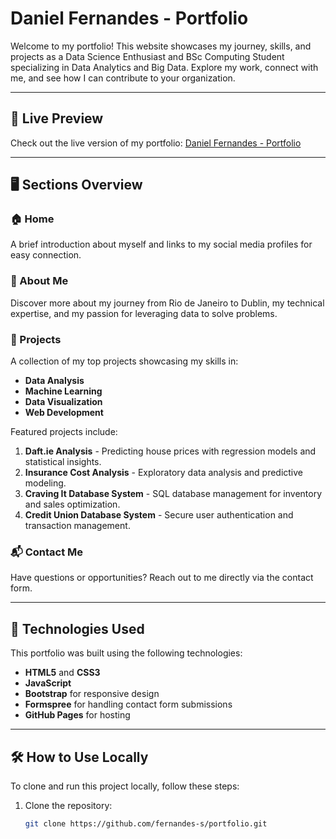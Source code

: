 # Daniel Fernandes - Portfolio

Welcome to my portfolio! This website showcases my journey, skills, and projects as a Data Science Enthusiast and BSc Computing Student specializing in Data Analytics and Big Data. Explore my work, connect with me, and see how I can contribute to your organization.

---

## 🔗 Live Preview
Check out the live version of my portfolio: [Daniel Fernandes - Portfolio](https://fernandes-s.github.io/)

---

## 🖥️ Sections Overview

### 🏠 Home
A brief introduction about myself and links to my social media profiles for easy connection.

### 👤 About Me
Discover more about my journey from Rio de Janeiro to Dublin, my technical expertise, and my passion for leveraging data to solve problems.

### 💼 Projects
A collection of my top projects showcasing my skills in:
- **Data Analysis**
- **Machine Learning**
- **Data Visualization**
- **Web Development**

Featured projects include:
1. **Daft.ie Analysis** - Predicting house prices with regression models and statistical insights.
2. **Insurance Cost Analysis** - Exploratory data analysis and predictive modeling.
3. **Craving It Database System** - SQL database management for inventory and sales optimization.
4. **Credit Union Database System** - Secure user authentication and transaction management.

### 📬 Contact Me
Have questions or opportunities? Reach out to me directly via the contact form.

---

## 🚀 Technologies Used
This portfolio was built using the following technologies:
- **HTML5** and **CSS3**
- **JavaScript**
- **Bootstrap** for responsive design
- **Formspree** for handling contact form submissions
- **GitHub Pages** for hosting

---

## 🛠️ How to Use Locally
To clone and run this project locally, follow these steps:
1. Clone the repository:
   ```bash
   git clone https://github.com/fernandes-s/portfolio.git
